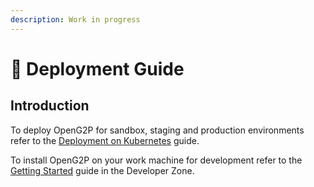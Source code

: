 ```yaml
---
description: Work in progress
---
```


# 📘 Deployment Guide

## Introduction

To deploy OpenG2P for sandbox, staging and production environments refer to the [Deployment on Kubernetes](deployment-on-kubernetes/) guide.

To install OpenG2P on your work machine for development refer to the [Getting Started](<../developer-guides/getting-started (1).md>) guide in the Developer Zone.

&#x20;&#x20;

